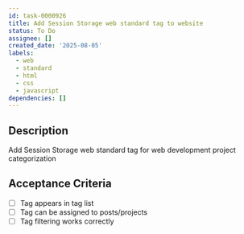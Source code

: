 ```yaml
---
id: task-0000926
title: Add Session Storage web standard tag to website
status: To Do
assignee: []
created_date: '2025-08-05'
labels:
  - web
  - standard
  - html
  - css
  - javascript
dependencies: []
---
```


## Description

Add Session Storage web standard tag for web development project categorization

## Acceptance Criteria

- [ ] Tag appears in tag list
- [ ] Tag can be assigned to posts/projects
- [ ] Tag filtering works correctly
